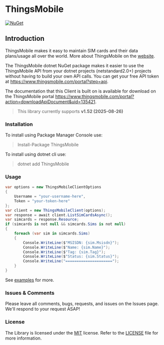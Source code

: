 # ThingsMobile

[![NuGet](https://img.shields.io/nuget/v/ThingsMobile.svg)](https://www.nuget.org/packages/ThingsMobile/)

## Introduction

ThingsMobile makes it easy to maintain SIM cards and their data plans/usage all over the world. More about ThingsMobile on the [website](https://thingsmobile.com).

The ThingsMobile dotnet NuGet package makes it easier to use the ThingsMobile API from your dotnet projects (netstandard2.0+) projects without having to build your own API calls. You can get your free API token at <https://www.thingsmobile.com/portal?step=api>.

The documentation that this Client is built on is available for download on the ThingsMobile portal <https://www.thingsmobile.com/portal?action=downloadApiDocument&uid=135421>.

> This library currently supports **v1.52 (2025-08-26)**

### Installation

To install using Package Manager Console use:
> Install-Package ThingsMobile

To install using dotnet cli use:
> dotnet add ThingsMobile

### Usage

```csharp
var options = new ThingsMobileClientOptions
{
    Username = "your-username-here",
    Token = "your-token-here"
};
var client = new ThingsMobileClient(options);
var response = await client.ListSimCardsAsync();
var simcards = response.Resource;
if (simcards is not null && simcards.Sims is not null)
{
    foreach (var sim in simcards.Sims)
    {
        Console.WriteLine($"MSISDN: {sim.Msisdn}");
        Console.WriteLine($"Name: {sim.Name}");
        Console.WriteLine($"Tag: {sim.Tag}");
        Console.WriteLine($"Status: {sim.Status}");
        Console.WriteLine("=====================");
    }
}
```

See [examples](./examples/) for more.

### Issues &amp; Comments

Please leave all comments, bugs, requests, and issues on the Issues page. We'll respond to your request ASAP!

### License

The Library is licensed under the [MIT](http://www.opensource.org/licenses/mit-license.php "Read more about the MIT license form") license. Refer to the [LICENSE](./LICENSE) file for more information.
